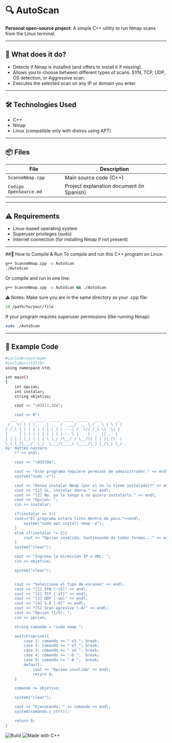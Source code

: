 # 🔍 AutoScan

**Personal open-source project:** A simple C++ utility to run Nmap scans from the Linux terminal.

---

## 🚀 What does it do?

- Detects if Nmap is installed (and offers to install it if missing).
- Allows you to choose between different types of scans: SYN, TCP, UDP, OS detection, or Aggressive scan.
- Executes the selected scan on any IP or domain you enter.

---

## 🛠️ Technologies Used

- C++
- Nmap
- Linux (compatible only with distros using APT)

---

## 📦 Files

| File                 | Description                           |
|----------------------|---------------------------------------|
| `ScanneNmap.cpp`      | Main source code (C++)                |
| `Codigo OpenSource.md`| Project explanation document (in Spanish) |

---

## ⚠️ Requirements

- Linux-based operating system
- Superuser privileges (sudo)
- Internet connection (for installing Nmap if not present)

---

##🔧 How to Compile & Run
To compile and run this C++ program on Linux:
```bash
g++ ScanneNmap.cpp -o AutoScan
./AutoScan
```
Or compile and run in one line:
```bash
g++ ScanneNmap.cpp -o AutoScan && ./AutoScan
```
⚠️ Notes:
Make sure you are in the same directory as your .cpp file:
```bash
cd /path/to/your/file
```
If your program requires superuser permissions (like running Nmap):

```bash
sudo ./AutoScan
```

---

## 🔧 Example Code
```bash
#include<iostream>
#include<cstdlib>
using namespace std;

int main()
{
    int opcion;
    int instalar;
    string objetivo;

    cout << "\033[1;32m";

    cout << R"(
  ___  _   _ _____ _____ _____ _____   ___   _   _
 / _ \| | | |_   _|  _  /  ___/  __ \ / _ \ | \ | |
/ /_\ \ | | | | | | | | \ --.| /  \// /_\ \|  \| |
|  _  | | | | | | | | | |--. \ |    |  _  || .  |
| | | | |_| | | | \ \_/ /\__/ / \__/\| | | || |\  |
\_| |_/\___/  \_/  \___/\____/ \____/\_| |_/\_| \_/
by: matteo nazzaro.
    )" << endl;

    cout << "\033[0m";

    cout << "Este programa requiere permisos de administrador." << endl;
    system("sudo -v");

    cout << "Desea instalar Nmap (por si no lo tiene instalado)?" << endl;
    cout << "[1] Si, instalar ahora." << endl;
    cout << "[2] No, ya lo tengo o no quiero instalarlo." << endl;
    cout << "Opcion: ";
    cin >> instalar;

    if(instalar == 1){
    cout<<"El programa estara listo dentro de poco."<<endl;
        system("sudo apt install nmap -y");
    }
    else if(instalar != 2){
        cout << "Opcion invalida. Continuando de todas formas..." << endl;
    }
    system("clear");

    cout << "Ingrese la direccion IP o URL: ";
    cin >> objetivo;

    system("clear");


    cout << "Seleccione el tipo de escaneo" << endl;
    cout << "[1] SYN (-sS)" << endl;
    cout << "[2] TCP (-sT)" << endl;
    cout << "[3] UDP (-sU)" << endl;
    cout << "[4] S.O (-O)" << endl;
    cout << "[5] Scan agresivo (-A)" << endl;
    cout << "Opcion (1/5): ";
    cin >> opcion;

    string comando = "sudo nmap ";

    switch(opcion){
        case 1: comando += "-sS "; break;
        case 2: comando += "-sT "; break;
        case 3: comando += "-sU "; break;
        case 4: comando += "-O ";  break;
        case 5: comando += "-A ";  break;
        default:
            cout << "Opcion invalida" << endl;
            return 0;
    }

    comando += objetivo;

    system("clear");

    cout << "Ejecutando: " << comando << endl;
    system(comando.c_str());

    return 0;
}
```
![Build](https://img.shields.io/badge/build-passing-brightgreen)
![Made with C++](https://img.shields.io/badge/made%20with-C%2B%2B-blue)
